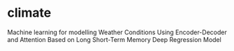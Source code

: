 # climate
Machine learning for modelling Weather Conditions Using Encoder-Decoder and Attention Based on Long Short-Term Memory Deep Regression Model
